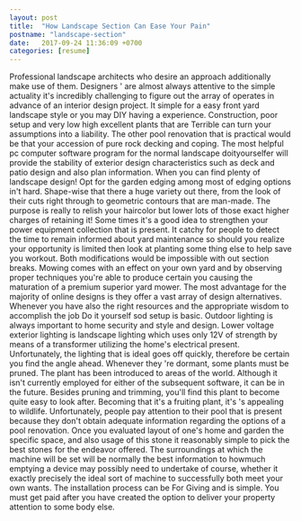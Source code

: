 ```yaml
---
layout: post
title:  "How Landscape Section Can Ease Your Pain"
postname: "landscape-section"
date:   2017-09-24 11:36:09 +0700
categories: [resume]
---
```

Professional landscape architects who desire an approach additionally make use of them. Designers ' are almost always attentive to the simple actuality it's incredibly challenging to figure out the array of operates in advance of an interior design project. It simple for a easy front yard landscape style or you may DIY having a experience. Construction, poor setup and very low high excellent plants that are Terrible can turn your assumptions into a liability. The other pool renovation that is practical would be that your accession of pure rock decking and coping. The most helpful pc computer software program for the normal landscape doityourselfer will provide the stability of exterior design characteristics such as deck and patio design and also plan information. When you can find plenty of landscape design! Opt for the garden edging among most of edging options in't hard. Shape-wise that there a huge variety out there, from the look of their cuts right through to geometric contours that are man-made. The purpose is really to relish your haircolor but lower lots of those exact higher charges of retaining it! Some times it's a good idea to strengthen your power equipment collection that is present. It catchy for people to detect the time to remain informed about yard maintenance so should you realize your opportunity is limited then look at planting some thing else to help save you workout. Both modifications would be impossible with out section breaks. Mowing comes with an effect on your own yard and by observing proper techniques you're able to produce certain you causing the maturation of a premium superior yard mower. The most advantage for the majority of online designs is they offer a vast array of design alternatives. Whenever you have also the right resources and the appropriate wisdom to accomplish the job Do it yourself sod setup is basic. Outdoor lighting is always important to home security and style and design. Lower voltage exterior lighting is landscape lighting which uses only 12V of strength by means of a transformer utilizing the home's electrical present. Unfortunately, the lighting that is ideal goes off quickly, therefore be certain you find the angle ahead. Whenever they 're dormant, some plants must be pruned. The plant has been introduced to areas of the world. Although it isn't currently employed for either of the subsequent software, it can be in the future. Besides pruning and trimming, you'll find this plant to become quite easy to look after. Becoming that it's a fruiting plant, it's 's appealing to wildlife. Unfortunately, people pay attention to their pool that is present because they don't obtain adequate information regarding the options of a pool renovation. Once you evaluated layout of one's home and garden the specific space, and also usage of this stone it reasonably simple to pick the best stones for the endeavor offered. The surroundings at which the machine will be set will be normally the best information to howmuch emptying a device may possibly need to undertake of course, whether it exactly precisely the ideal sort of machine to successfully both meet your own wants. The installation process can be For Giving and is simple. You must get paid after you have created the option to deliver your property attention to some body else.
